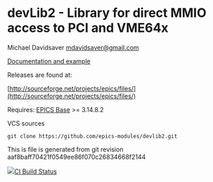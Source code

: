 devLib2 - Library for direct MMIO access to PCI and VME64x
==========================================================

Michael Davidsaver <mdavidsaver@gmail.com>

[Documentation and example](http://epics.sourceforge.net/devlib2/)

Releases are found at:

[http://sourceforge.net/projects/epics/files/](http://sourceforge.net/projects/epics/files/)

Requires: [EPICS Base](http://www.aps.anl.gov/epics/) >= 3.14.8.2

VCS sources

```shell
git clone https://github.com/epics-modules/devlib2.git
```

This is file is generated from git revision aaf8baff70421f0549ee86f070c26834668f2144

<a href="https://travis-ci.org/epics-modules/devlib2"><img src="https://travis-ci.org/epics-modules/devlib2.svg">CI Build Status</img></a>
